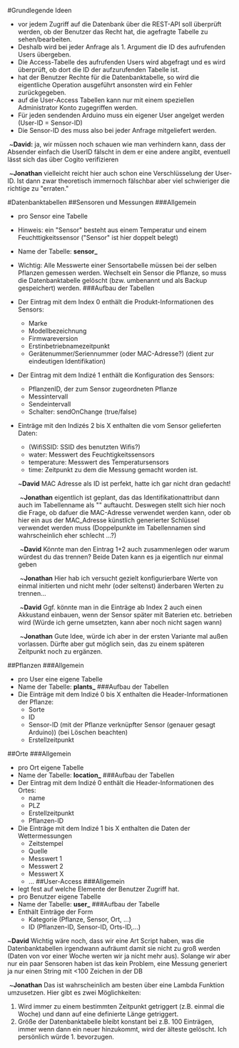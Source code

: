 #Grundlegende Ideen
- vor jedem Zugriff auf die Datenbank über die REST-API soll überprüft werden,
  ob der Benutzer das Recht hat, die agefragte Tabelle zu sehen/bearbeiten.
- Deshalb wird bei jeder Anfrage als 1. Argument die ID des aufrufenden Users übergeben. 
- Die Access-Tabelle des aufrufenden Users wird abgefragt und es wird überprüft,
   ob dort die ID der aufzurufenden Tabelle ist. 
- hat der Benutzer Rechte für die Datenbanktabelle, so wird die eigentliche Operation
  ausgeführt ansonsten wird ein Fehler zurückgegeben.
- auf die User-Access Tabellen kann nur mit einem speziellen Administrator Konto zugegriffen werden.
- Für jeden sendenden Arduino muss ein eigener User angelget werden (User-ID = Sensor-ID)
- Die Sensor-ID des muss also bei jeder Anfrage mitgeliefert werden.

&nbsp;~**David:** ja, wir müssen noch schauen wie man verhindern kann, dass der Absender einfach die UserID fälscht in dem er eine andere angibt, eventuell lässt sich das über Cogito verifizieren

&nbsp;~**Jonathan** vielleicht reicht hier auch schon eine Verschlüsselung der User-ID. Ist dann zwar theoretisch immernoch fälschbar aber viel schwieriger die richtige zu "erraten."

#Datenbanktabellen
##Sensoren und Messungen
###Allgemein
- pro Sensor eine Tabelle
- Hinweis: ein "Sensor" besteht aus einem Temperatur und einem Feuchttigkeitssensor ("Sensor" ist hier doppelt belegt)
- Name der Tabelle: **sensor_<Sensor-ID>**
- Wichtig: Alle Messwerte einer Sensortabelle müssen bei der selben Pflanzen gemessen
  werden. Wechselt ein Sensor die Pflanze, so muss die Datenbanktabelle gelöscht
  (bzw. umbenannt und als Backup gespeichert) werden.
###Aufbau der Tabellen
- Der Eintrag mit dem Index 0 enthält die Produkt-Informationen des Sensors:
	- Marke
	- Modellbezeichnung 
	- Firmwareversion
	- Erstinbetriebnamezeitpunkt
	- Gerätenummer/Seriennummer (oder MAC-Adresse?) (dient zur eindeutigen Identifikation)
- Der Eintrag mit dem Indizé 1 enthält die Konfiguration des Sensors:
	- PflanzenID, der zum Sensor zugeordneten Pflanze
	- Messintervall
	- Sendeintervall
	- Schalter: sendOnChange (true/false)
- Einträge mit den Indizés 2 bis X enthalten die vom Sensor gelieferten Daten:
	- (WifiSSID: SSID des benutzten Wifis?)
	- water: Messwert des Feuchtigkeitssensors
	- temperature: Messwert des Temperatursensors
	- time: Zeitpunkt zu dem die Messung gemacht worden ist.
	
	~**David** MAC Adresse als ID ist perfekt, hatte ich gar nicht dran gedacht!
	
	&nbsp;~**Jonathan** eigentlich ist geplant, das das Identifikationattribut dann auch im Tabellenname als "<Sensor-ID>" auftaucht.
	Deswegen stellt sich hier noch die Frage, ob dafuer die MAC-Adresse verwendet werden kann, oder ob hier ein aus der MAC_Adresse
	künstlich generierter Schlüssel verwendet werden muss (Doppelpunkte im Tabellennamen sind wahrscheinlich eher schlecht ...?)
	
	&nbsp;~**David** Könnte man den Eintrag 1+2 auch zusammenlegen oder warum würdest du das trennen? Beide Daten kann es ja eigentlich nur einmal geben
	
	&nbsp;~**Jonathan** Hier hab ich versucht gezielt konfigurierbare Werte von einmal initierten und nicht mehr (oder seltenst) änderbaren Werten zu trennen...
	
	&nbsp;~**David** Ggf. könnte man in die Einträge ab Index 2 auch einen Akkustand einbauen, wenn der Sensor später mit Baterien etc. betrieben wird (Würde ich gerne umsetzten, kann aber noch nicht sagen wann)
    
    &nbsp;~**Jonathan** Gute Idee, würde ich aber in der ersten Variante mal außen vorlassen. Dürfte aber gut möglich sein, das zu einem späteren Zeitpunkt noch zu ergänzen.
    
##Pflanzen
###Allgemein
- pro User eine eigene Tabelle
- Name der Tabelle: **plants_<User-ID>**
###Aufbau der Tabellen
- Die Einträge mit dem Indizé 0 bis X enthalten die Header-Informationen der Pflanze:
    - Sorte
    - ID
    - Sensor-ID (mit der Pflanze verknüpfter Sensor (genauer gesagt Arduino)) (bei Löschen beachten)
    - Erstellzeitpunkt
    
##Orte
###Allgemein
- pro Ort eigene Tabelle
- Name der Tabelle: **location_<Orts-ID>**
###Aufbau der Tabellen
- Der Eintrag mit dem Indizé 0 enthält die Header-Informationen des Ortes:
    - name
    - PLZ
    - Erstellzeitpunkt
    - Pflanzen-ID
- Die Einträge mit dem Indizé 1 bis X enthalten die Daten der Wettermessungen
    - Zeitstempel
    - Quelle
    - Messwert 1
    - Messwert 2
    - Messwert X 
    - ...
##User-Access
###Allgemein
- legt fest auf welche Elemente der Benutzer Zugriff hat.
- pro Benutzer eigene Tabelle
- Name der Tabelle: **user_<User-ID>**
###Aufbau der Tabelle
- Enthält Einträge der Form
   - Kategorie (Pflanze, Sensor, Ort, ...)
   - ID (Pflanzen-ID, Sensor-ID, Orts-ID,...)
   
~**David** Wichtig wäre noch, dass wir eine Art Script haben, was die Datenbanktabellen irgendwann aufräumt damit sie nicht zu groß werden (Daten von vor einer Woche werten wir ja nicht mehr aus). Solange wir aber nur ein paar Sensoren haben ist das kein Problem, eine Messung generiert ja nur einen String mit <100 Zeichen in der DB


&nbsp;~**Jonathan** Das ist wahrscheinlich am besten über eine Lambda Funktion umzusetzen. Hier gibt es zwei Möglichkeiten:
 1. Wird immer zu einem bestimmten Zeitpunkt getriggert (z.B. einmal die Woche) und dann auf eine definierte Länge getriggert.
 2. Größe der Datenbanktabelle bleibt konstant bei z.B. 100 Einträgen, immer wenn dann ein neuer hinzukommt, wird der älteste gelöscht.
 Ich persönlich würde 1. bevorzugen.